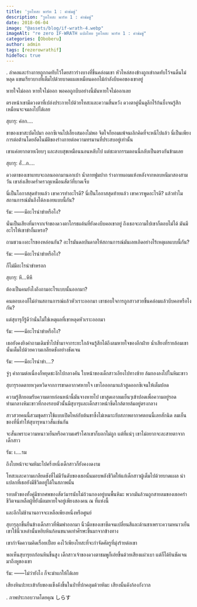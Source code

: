 ```yaml
---
title: 'รูทโทสะ พาร์ท 1 : คำข่มขู่'
description: "รูทโทสะ พาร์ท 1 : คำข่มขู่"
date: 2018-06-04
image: "@assets/blog/if-wrath-4.webp"
imageAlt: "re zero IF-WRATH แปลไทย รูทโทสะ พาร์ท 1 : คำข่มขู่"
categories: [Oboberu]
author: admin
tags: [rezerowrathif]
hideToc: true
---
```

.
ลำคอและร่างกายถูกกดทับไว้โดยสาวร่างบางที่ขึ้นคล่อมเขา หัวไหล่สองข้างถูกเข่ากดทับไว้จนดิ้นไม่หลุด แขนเรียวบางที่เต็มไปด้วยบาดแผลเหมือนดอกไม้กำลังบีบคอของเขาอยู่

หายใจไม่ออก หายใจไม่ออก พอคอถูกบีบอย่างนี้มันหายใจไม่ออกเลย

ตรงหน้าเขามีดวงตาที่เปล่งประกายไปด้วยโทสะและความสิ้นหวัง ดวงตาคู่นั้นดูลึกไร้ก้นบึ้งจนรู้สึกเหมือนจะจมลงไปได้เลย

สุบารุ: ค่อก....

ขาของเขาสะบัดไปมา ออกซิเจนไปเลี้ยงสมองไม่พอ จิตใจก็ยอมแพ้จนเลิกคิดที่จะหนีไปแล้ว นี่เป็นเพียงการต่อต้านโดยอัตโนมัติของร่างกายต่อความทรมานที่ประสบอยู่เท่านั้น

เขาแค่อยากตายเงียบๆ และสงบสุขเหมือนนอนหลับไป แต่ชะตากรรมตอนนี้กลับเป็นตรงกันข้ามเลย

สุบารุ: อั่...ก....

ดวงตาของเขาแทบจะถลนออกมานอกเบ้า น้ำลายฟูมปาก ร่างกายผอมแห้งหลังจากหลบหนีมาสองสามวัน เขาส่งเสียงคร่ำครวญเหมือนสัตว์ที่บาดเจ็บ

นี่เป็นโอกาสสุดท้ายแล้ว เขาควรทำอะไรดี? นี่เป็นโอกาสสุดท้ายแล้ว เขาควรพูดอะไรดี? แล้วทำไมสถานการณ์มันถึงได้ลงเอยแบบนี้กัน?

รัม: ――มีอะไรน่าขำหรือไง?

นั่นเป็นเสียงที่มาจากเจ้าของดวงตาโกรธแค้นที่ยังคงบีบคอเขาอยู่ ถึงเธอจะถามไปเขาก็ตอบไม่ได้ มันมีอะไรให้เขาขำงั้นเหรอ?

ถามชวนงงอะไรของหล่อนกัน? อะไรมันดลบันดาลให้สถานการณ์มันเลยเถิดอย่างไร้เหตุผลแบบนี้กัน?

รัม: ――มีอะไรน่าขำหรือไง?

ก็ไม่มีอะไรน่าขำหรอก

สุบารุ: หึ...หึหึ

ต้องเป็นคนยังไงถึงถามอะไรแบบนั้นออกมา?

คนตอบเองก็ไม่อ่านสถานการณ์แล้วหัวเราะออกมา เขาชอบใจการถูกสาวสวยขึ้นคล่อมแล้วบีบคอหรือไงกัน?

แต่สุบารุก็รู้ดีว่านั่นไม่ใช่เหตุผลที่เขาหลุดหัวเราะออกมา

รัม: ――มีอะไรน่าขำหรือไง?

เธอยังคงยิงคำถามเดิมซ้ำไปซ้ำมาจากระยะใกล้จนรู้สึกได้ถึงลมหายใจของอีกฝ่าย น้ำเสียงที่รายล้อมเขานั้นเต็มไปด้วยความเกลียดชังอย่างชัดเจน

รัม: ――มีอะไรน่าขำ....?

จู่ๆ คำถามต่อเนื่องก็หยุดชะงักไปกลางคัน ใบหน้าของเด็กสาวเอียงไปทางซ้าย ล้มกองลงไปในหิมะขาว

สุบารุรอดตายหวุดหวิดจากการขาดอากาศหายใจ เขาไอออกมาแล้วสูดออกซิเจนให้เต็มปอด

ความรู้สึกยอมรับความตายก่อนหน้านี้มันจางหายไป เขาสูดเอาลมเย็นๆเข้าปอดเพื่อความอยู่รอด ท่ามกลางหิมะขาวที่กองรอบตัวนั้นมีสุบารุและเด็กสาวหน้าซีดใกล้ตายล้มอยู่ตรงกลาง

สาวสวยคนนี้สวมชุดสาวใช้แบบเปิดไหล่กับต้นขาซึ่งไม่เหมาะกับสภาพอากาศตอนนี้เลยสักนิด ลมเย็นของที่นี่ทำให้สุบารุหนาวสั่นเช่นกัน

จะสั่นเพราะความหนาวเย็นหรือความเศร้าโศกเขาก็บอกไม่ถูก แต่ที่แน่ๆ เขาไม่อยากจะละสายตาจากเด็กสาว

รัม: เ....รม

ถึงใบหน้าจะจมหิมะไปครึ่งหนึ่งเด็กสาวก็ยังคงงดงาม

โทสะและความเกลียดชังที่ไม่มีวันดับของเธอนั้นมอบพลังชีวิตให้แก่เด็กสาวผู้เต็มไปด้วยบาดแผล น่าแปลกที่เธอยังมีชีวิตอยู่ได้ในสภาพนั้น

รอบตัวของทั้งคู่มีซากศพของสัตว์มารนับไม่ถ้วนกองอยู่บนพื้นหิมะ พวกมันล้วนถูกสายลมของเธอคร่าชีวิตจนเหลือผู้ที่ยังมีลมหายใจอยู่เพียงสองคน ณ ที่แห่งนี้

และอีกไม่ช้านานอาจจะเหลือเพียงหนึ่งหรือศูนย์

สุบารุลุกขึ้นยืนข้างเด็กสาวที่พึมพำออกมา นิ้วมือของเขาซีดจนเปลี่ยนสีและด้านชาเพราะความหนาวเย็น เขาใช้นิ้วเหล่านั้นหยิบหินก้อนขนาดเท่าศีรษะขึ้นมาจากข้างทาง

เขากำจัดความคิดเรื่อยเปื่อย คงไว้เพียงโทสะที่จะกำจัดศัตรูที่มุ่งร้ายต่อเขา

พอเห็นสุบารุยกก้อนหินขึ้นสูง เด็กสาวเจ้าของดวงตาชมพูก็เอ่ยขึ้นด้วยเสียงแผ่วเบา แต่ก็ได้ยินชัดเจนมาถึงหูของเขา

รัม: ――ไม่ว่ายังไง ก็จะฆ่าแกให้ได้เลย

เสียงหินปะทะเข้ากับของแข็งดังขึ้นในป่าที่ปกคลุมด้วยหิมะ เสียงนั้นดังก้องกังวาล

.
ภาพประกอบวาดโดยคุณ しらす